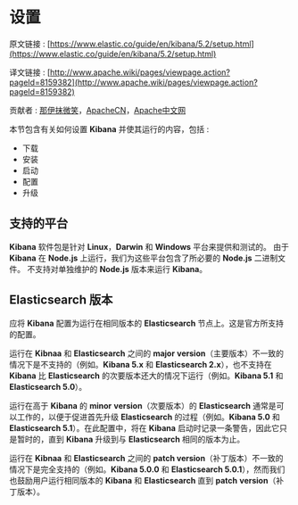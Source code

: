 # 设置

原文链接 : [https://www.elastic.co/guide/en/kibana/5.2/setup.html](https://www.elastic.co/guide/en/kibana/5.2/setup.html)

译文链接 : [http://www.apache.wiki/pages/viewpage.action?pageId=8159382](http://www.apache.wiki/pages/viewpage.action?pageId=8159382)

贡献者 : [那伊抹微笑](/display/~wangyangting)，[ApacheCN](/display/~apachecn)，[Apache中文网](/display/~apachechina)

本节包含有关如何设置 **Kibana** 并使其运行的内容，包括 : 

*   下载
*   安装
*   启动
*   配置
*   升级

## 支持的平台

**Kibana** 软件包是针对 **Linux**，**Darwin** 和 **Windows** 平台来提供和测试的。 由于 **Kibana** 在 **Node.js** 上运行，我们为这些平台包含了所必要的 **Node.js** 二进制文件。 不支持对单独维护的 **Node.js** 版本来运行 **Kibana**。

## Elasticsearch 版本

应将 **Kibana** 配置为运行在相同版本的 **Elasticsearch** 节点上。这是官方所支持的配置。

运行在 **Kibnaa** 和 **Elasticsearch** 之间的 **major** **version**（主要版本）不一致的情况下是不支持的（例如。**Kibana 5.x** 和 **Elasticsearch 2.x**），也不支持在 **Kibana** 比 **Elasticsearch** 的次要版本还大的情况下运行（例如。**Kibana 5.1** 和 **Elasticsearch 5.0**）。

运行在高于 **Kibana** 的 **minor** **version**（次要版本）的 **Elasticsearch** 通常是可以工作的，以便于促进首先升级 **Elasticsearch** 的过程（例如。**Kibana 5.0** 和 **Elasticsearch 5.1**）。在此配置中，将在 **Kibana** 启动时记录一条警告，因此它只是暂时的，直到 **Kibana** 升级到与 **Elasticsearch** 相同的版本为止。

运行在 **Kibnaa** 和 **Elasticsearch** 之间的 **patch version**（补丁版本）不一致的情况下是完全支持的（例如。**Kibana 5.0.0** 和 **Elasticsearch 5.0.1**），然而我们也鼓励用户运行相同版本的 **Kibana** 和 **Elasticsearch** 直到 **patch** **version**（补丁版本）。